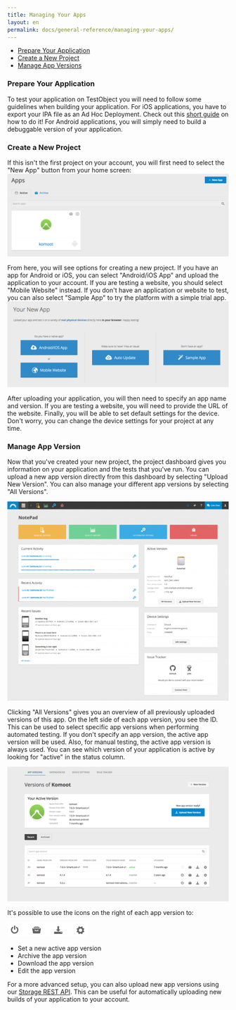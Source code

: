 ```yaml
---
title: Managing Your Apps
layout: en
permalink: docs/general-reference/managing-your-apps/
---
```


<ul>
	<li><a href="#prepare-your-application">Prepare Your Application</a></li>
	<li><a href="#create-new-project">Create a New Project</a></li>
	<li><a href="#app-versions">Manage App Versions</a></li>
</ul>

<!-- from faq -->
<h3 id="prepare-your-application">Prepare Your Application</h3>

To test your application on TestObject you will need to follow some guidelines when building your application. For iOS applications, you have to export your IPA file as an Ad Hoc Deployment. Check out this <a href="/docs/guides/creating-ipa/">short guide</a> on how to do it! For Android applications, you will simply need to build a debuggable version of your application.

<!-- info for whitelisting ip's -->

<h3 id="create-new-project">Create a New Project</h3>

If this isn't the first project on your account, you will first need to select the "New App" button from your home screen:
<img class="center shadow" src="/img/settings/new_app.png">


From here, you will see options for creating a new project. If you have an app for Android or iOS, you can select "Android/iOS App" and upload the application to your account. If you are testing a website, you should select "Mobile Website" instead. If you don't have an application or website to test, you can also select "Sample App" to try the platform with a simple trial app. 
<br>
<img class="center shadow" src="/img/settings/upload_app.png">
<br>

After uploading your application, you will then need to specify an app name and version. If you are testing a website, you will need to provide the URL of the website. Finally, you will be able to set default settings for the device. Don't worry, you can change the device settings for your project at any time. 

<h3 id="app-versions">Manage App Version</h3>

Now that you've created your new project, the project dashboard gives you information on your application and the tests that you've run. You can upload a new app version directly from this dashboard by selecting "Upload New Version". You can also manage your different app versions by selecting "All Versions".

<img class="center shadow" src="/img/dashboard/app-dashboard.png">


Clicking "All Versions" gives you an overview of all previously uploaded versions of this app. On the left side of each app version, you see the ID. This can be used to select specific app versions when performing automated testing. If you don't specify an app version, the active app version will be used. Also, for manual testing, the active app version is always used. You can see which version of your application is active by looking for "active" in the status column.

<img class="center shadow" src="/img/settings/app-versions.png">

It's possible to use the icons on the right of each app version to:

<img src="/img/settings/app-version-icons.png">

- Set a new active app version
- Archive the app version
- Download the app version
- Edit the app version

For a more advanced setup, you can also upload new app versions using our <a href="/docs/api/storage/">Storage REST API</a>. This can be useful for automatically uploading new builds of your application to your account.
